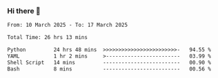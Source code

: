 ### Hi there 👋

<!--
**ututono/ututono** is a ✨ _special_ ✨ repository because its `README.md` (this file) appears on your GitHub profile.

Here are some ideas to get you started:

- 🔭 I’m currently working on ...
- 🌱 I’m currently learning ...
- 👯 I’m looking to collaborate on ...
- 🤔 I’m looking for help with ...
- 💬 Ask me about ...
- 📫 How to reach me: ...
- 😄 Pronouns: ...
- ⚡ Fun fact: ...
-->



<!--START_SECTION:waka-->

```txt
From: 10 March 2025 - To: 17 March 2025

Total Time: 26 hrs 13 mins

Python         24 hrs 48 mins  >>>>>>>>>>>>>>>>>>>>>>>>-   94.55 %
YAML           1 hr 2 mins     >------------------------   03.99 %
Shell Script   14 mins         -------------------------   00.90 %
Bash           8 mins          -------------------------   00.56 %
```

<!--END_SECTION:waka-->
